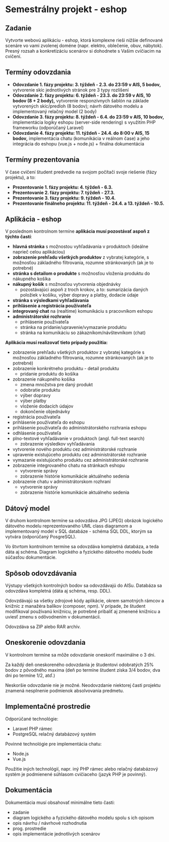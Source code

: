 # Semestrálny projekt - eshop

## Zadanie
Vytvorte webovú aplikáciu - eshop, ktorá komplexne rieši nižšie definované scenáre vo vami zvolenej doméne (napr. elektro, oblečenie, obuv, nábytok). Presný rozsah a konkretizáciu scenárov si dohodnete s Vašim cvičiacim na cvičení.


## Termíny odovzdania
* **Odovzdanie 1. fázy projektu: 3. týždeň - 2.3. do 23:59 v AIS, 5 bodov,** vytvorenie skíc jednotlivých stránok pre 3 typy rozlíšení
* **Odovzdanie 2. fázy projektu: 6. týždeň - 23.3. do 23:59 v AIS, 10 bodov (8 + 2 body),** vytvorenie responzívnych šablón na základe vytvorených skíc/predloh (8 bodov); návrh dátového modelu a implementovaný relačný model (2 body)
* **Odovzdanie 3. fázy projektu: 8. týždeň - 6.4. do 23:59 v AIS, 10 bodov,** implementácia logiky eshopu (server-side rendering) s využitím PHP frameworku (odporúčaný Laravel)
* **Odovzdanie 4. fázy projektu: 11. týždeň - 24.4. do 8:00 v AIS, 15 bodov,** implementácia chatu (komunikácia v reálnom čase) a jeho integrácia do eshopu (vue.js + node.js) + finálna dokumentácia

## Termíny prezentovania
V čase cvičení študent predvedie na svojom počítači svoje riešenie (fázy projektu), a to:
* **Prezentovanie 1. fázy projektu: 4. týždeň - 6.3.**
* **Prezentovanie 2. fázy projektu: 7. týždeň - 27.3.**
* **Prezentovanie 3. fázy projektu: 9. týždeň - 10.4.**
* **Prezentovanie finálneho projektu: 11. týždeň - 24.4. a 13. týždeň - 10.5.**


## Aplikácia - eshop
V poslednom kontrolnom termíne **aplikácia musí pozostávať aspoň z týchto častí**:
* **hlavná stránka** s možnostou vyhľadávania v produktoch (ideálne naprieč celou aplikáciou)
* **zobrazenie prehľadu všetkých produktov** z vybratej kategórie, s možnosťou základného filtrovania, rozumne stránkovaných (ak je to potrebné)
* **stránka s detailom o produkte** s možnosťou vloženia produktu do nákupného košíka
* **nákupný košík** s možnosťou vytvorenia objednávky
    * pozostávajúci aspoň z troch krokov, a to: sumarizácia daných položiek v košíku, výber dopravy a platby, dodacie údaje
* **stránka s výsledkami vyhľadávania**
* **prihlásenie a registrácia používateľa**
* **integrovaný chat** na (realtime) komunikáciu s pracovníkom eshopu
* **administrátorské rozhranie**
  * prihlásenie používateľa
  * stránka na pridanie/upravenie/vymazanie produktu
  * stránka na komunikáciu so zákazníkom/návštevníkom (chat)

**Aplikácia musí realizovať tieto prípady použitia:**

* zobrazenie prehľadu všetkých produktov z vybratej kategórie s možnosťou základného filtrovania, rozumne stránkovaných (ak je to potrebné)
* zobrazenie konkrétneho produktu - detail produktu
    * pridanie produktu do košíka
* zobrazenie nákupného košíka
    * zmena množstva pre daný produkt
    * odobratie produktu
    * výber dopravy
    * výber platby
    * vloženie dodacích údajov
    * dokončenie objednávky
* registrácia používateľa
* prihlásenie používateľa do eshopu
* prihlásenie používateľa do administrátorského rozhrania eshopu
* odhlásenie používateľa
* plno-textové vyhľadávanie v produktoch (angl. full-text search)
    * zobrazenie výsledkov vyhľadávania
* vytvorenie nového produktu cez administrátorské rozhranie
* upravenie existujúceho produktu cez administrátorské rozhranie
* vymazanie existujúceho produktu cez administrátorské rozhranie
* zobrazenie integrovaného chatu na stránkach eshopu
    * vytvorenie správy
    * zobrazenie histórie komunikácie aktuálneho sedenia
* zobrazenie chatu v administrátorskom rozhraní
    * vytvorenie správy
    * zobrazenie histórie komunikácie aktuálneho sedenia

## Dátový model
V druhom kontrolnom termíne sa odovzdáva JPG (JPEG) obrázok logického dátového modelu reprezentovaného UML class diagramom a implementovaný model v SQL databáze - schéma SQL DDL, ktorým sa vytvára (odporúčaný PosgreSQL).

Vo štvrtom kontrolnom termíne sa odovzdáva kompletná databáza, a teda dáta aj schéma. Diagram logického a fyzického dátového modelu bude súčasťou dokumentácie.

## Spôsob odovzdávania
Výstupy všetkých kontrolných bodov sa odovzdávajú do AISu. Databáza sa odovzdáva kompletná (dáta aj schéma, resp. DDL).

Odovzdávajú sa všetky zdrojové kódy aplikácie, okrem samotných rámcov a knižníc z manažéra balíkov (composer, npm). V prípade, že študent modifikoval používanú knižnicu, je potrebné pribaliť aj zmenené knižnicu a uviesť zmenu s odôvodnením v dokumentácii.

Odovzdáva sa ZIP alebo RAR archív.


## Oneskorenie odovzdania
V kontrolnom termíne sa môže odovzdanie oneskoriť maximálne o 3 dni.

Za každý deň oneskoreného odovzdania je študentovi odobratých 25% bodov z pôvodného maxima (deň po termíne študent získa 3/4 bodov, dva dni po termíne 1/2, atď.) 

 Neskoršie odovzdanie nie je možné. Neodovzdanie niektorej časti projektu znamená nesplnenie podmienok absolvovania predmetu.

## Implementačné prostredie
Odporúčané technológie:
* Laravel PHP rámec
* PostgreSQL relačný databázový systém

Povinné technológie pre implementácia chatu:
* Node.js
* Vue.js

Použitie iných technológií, napr. iný PHP rámec alebo relačný databázový systém je podmienené súhlasom cvičiaceho (jazyk PHP je povinný).


## Dokumentácia
Dokumentácia musí obsahovať minimálne tieto časti:
* zadanie
* diagram logického a fyzického dátového modelu spolu s ich opisom
* opis návrhu / návrhové rozhodnutia
* prog. prostredie
* opis implementácie jednotlivých scenárov